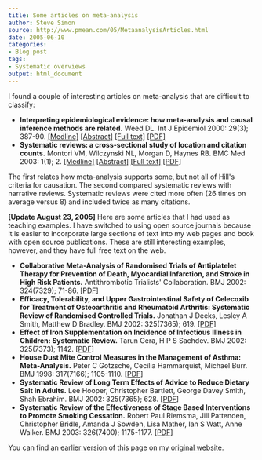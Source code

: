 ```yaml
---
title: Some articles on meta-analysis
author: Steve Simon
source: http://www.pmean.com/05/MetaanalysisArticles.html
date: 2005-06-10
categories:
- Blog post
tags:
- Systematic overviews
output: html_document
---
```

I found a couple of interesting articles on meta-analysis that are
difficult to classify:

-   **Interpreting epidemiological evidence: how meta-analysis and
    causal inference methods are related.** Weed DL. Int J Epidemiol
    2000: 29(3); 387-90.
    [\[Medline\]](http://www.ncbi.nlm.nih.gov/entrez/query.fcgi?cmd=Retrieve&db=PubMed&list_uids=10869307&dopt=Abstract)
    [\[Abstract\]](http://ije.oxfordjournals.org/cgi/content/abstract/29/3/387)
    [\[Full
    text\]](http://ije.oxfordjournals.org/cgi/content/full/29/3/387)
    [\[PDF\]](http://ije.oxfordjournals.org/cgi/reprint/29/3/387.pdf)
-   **Systematic reviews: a cross-sectional study of location and
    citation counts.** Montori VM, Wilczynski NL, Morgan D, Haynes RB.
    BMC Med 2003: 1(1); 2.
    [\[Medline\]](http://www.ncbi.nlm.nih.gov/entrez/query.fcgi?cmd=Retrieve&db=PubMed&list_uids=14633274&dopt=Abstract)
    [\[Abstract\]](http://www.biomedcentral.com/1741-7015/1/2/abstract)
    [\[Full text\]](http://www.biomedcentral.com/1741-7015/1/2)
    [\[PDF\]](http://www.biomedcentral.com/content/pdf/1741-7015-1-2.pdf)

The first relates how meta-analysis supports some, but not all of
Hill's criteria for causation. The second compared systematic reviews
with narrative reviews. Systematic reviews were cited more often (26
times on average versus 8) and included twice as many citations.

**\[Update August 23, 2005\]** Here are some articles that I had used as
teaching examples. I have switched to using open source journals because
it is easier to incorporate large sections of text into my web pages and
book with open source publications. These are still interesting
examples, however, and they have full free text on the web.

-   **Collaborative Meta-Analysis of Randomised Trials of Antiplatelet
    Therapy for Prevention of Death, Myocardial Infarction, and Stroke
    in High Risk Patients.** Antithrombotic Trialists' Collaboration.
    BMJ 2002: 324(7329); 71-86.
    [\[PDF\]](http://bmj.com/cgi/reprint/324/7329/71.pdf)
-   **Efficacy, Tolerability, and Upper Gastrointestinal Safety of
    Celecoxib for Treatment of Osteoarthritis and Rheumatoid Arthritis:
    Systematic Review of Randomised Controlled Trials.** Jonathan J
    Deeks, Lesley A Smith, Matthew D Bradley. BMJ 2002: 325(7365);
    619. [\[PDF\]](http://bmj.com/cgi/reprint/325/7365/619.pdf)
-   **Effect of Iron Supplementation on Incidence of Infectious Illness
    in Children: Systematic Review.** Tarun Gera, H P S Sachdev. BMJ
    2002: 325(7373); 1142.
    [\[PDF\]](http://bmj.com/cgi/reprint/325/7373/1142.pdf)
-   **House Dust Mite Control Measures in the Management of Asthma:
    Meta-Analysis.** Peter C Gotzsche, Cecilia Hammarquist, Michael
    Burr. BMJ 1998: 317(7166); 1105-1110.
    [\[PDF\]](http://bmj.com/cgi/reprint/317/7166/1105.pdf)
-   **Systematic Review of Long Term Effects of Advice to Reduce Dietary
    Salt in Adults.** Lee Hooper, Christopher Bartlett, George Davey
    Smith, Shah Ebrahim. BMJ 2002: 325(7365); 628.
    [\[PDF\]](http://bmj.com/cgi/reprint/325/7365/628)
-   **Systematic Review of the Effectiveness of Stage Based
    Interventions to Promote Smoking Cessation.** Robert Paul Riemsma,
    Jill Pattenden, Christopher Bridle, Amanda J Sowden, Lisa Mather,
    Ian S Watt, Anne Walker. BMJ 2003: 326(7400); 1175-1177.
    [\[PDF\]](http://bmj.com/cgi/reprint/326/7400/1175)

You can find an [earlier version][sim1] of this page on my [original website][sim2].


[sim1]: http://www.pmean.com/05/MetaanalysisArticles.html
[sim2]: http://www.pmean.com/original_site.html
